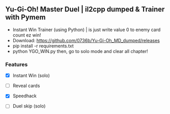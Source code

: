 ## Yu-Gi-Oh! Master Duel | il2cpp dumped & Trainer with Pymem
- Instant Win Trainer (using Python) | is just write value 0 to enemy card count ez win!
- Download: https://github.com/0736b/Yu-Gi-Oh_MD_dumped/releases
- pip install -r requirements.txt
- python YGO_WIN.py then, go to solo mode and clear all chapter!

### Features
- [x] Instant Win (solo)
- [ ] Reveal cards
- [x] Speedhack
- [ ] Duel skip (solo)

